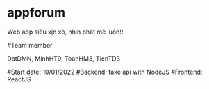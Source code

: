 # appforum

Web app siêu xịn xò, nhìn phát mê luôn!!

#Team member

DatDMN, MinhHT9, ToanHM3, TienTD3

#Start date: 10/01/2022
#Backend: fake api with NodeJS
#Frontend: ReactJS
